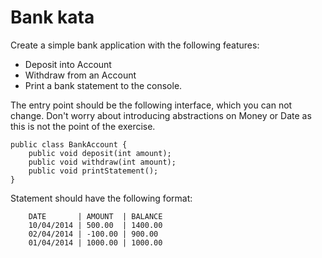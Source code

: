 # Bank kata

Create a simple bank application with the following features:

- Deposit into Account
- Withdraw from an Account
- Print a bank statement to the console.

The entry point should be the following interface, which you can not change. Don't worry about introducing abstractions on Money or Date as this is not the point of the exercise.

```
public class BankAccount {
	public void deposit(int amount);
	public void withdraw(int amount);
	public void printStatement();
}
```

Statement should have the following format:

```
	DATE       | AMOUNT  | BALANCE
	10/04/2014 | 500.00  | 1400.00
	02/04/2014 | -100.00 | 900.00
	01/04/2014 | 1000.00 | 1000.00
```